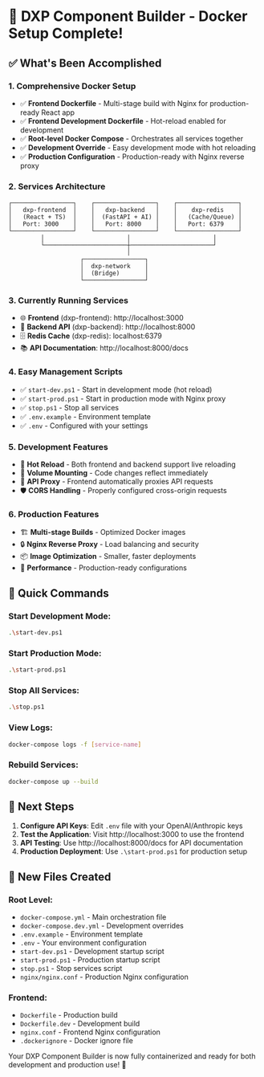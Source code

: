 # 🎉 DXP Component Builder - Docker Setup Complete!

## ✅ What's Been Accomplished

### 1. **Comprehensive Docker Setup**
- ✅ **Frontend Dockerfile** - Multi-stage build with Nginx for production-ready React app
- ✅ **Frontend Development Dockerfile** - Hot-reload enabled for development
- ✅ **Root-level Docker Compose** - Orchestrates all services together
- ✅ **Development Override** - Easy development mode with hot reloading
- ✅ **Production Configuration** - Production-ready with Nginx reverse proxy

### 2. **Services Architecture**
```
┌─────────────────┐    ┌─────────────────┐    ┌─────────────────┐
│   dxp-frontend  │    │   dxp-backend   │    │    dxp-redis    │
│   (React + TS)  │    │  (FastAPI + AI) │    │   (Cache/Queue) │
│   Port: 3000    │    │   Port: 8000    │    │   Port: 6379    │
└─────────────────┘    └─────────────────┘    └─────────────────┘
         │                       │                       │
         └───────────────────────┼───────────────────────┘
                                 │
                    ┌─────────────────┐
                    │  dxp-network    │
                    │  (Bridge)       │
                    └─────────────────┘
```

### 3. **Currently Running Services**
- 🌐 **Frontend** (dxp-frontend): http://localhost:3000
- 🔧 **Backend API** (dxp-backend): http://localhost:8000
- 🗄️ **Redis Cache** (dxp-redis): localhost:6379
- 📚 **API Documentation**: http://localhost:8000/docs

### 4. **Easy Management Scripts**
- ✅ `start-dev.ps1` - Start in development mode (hot reload)
- ✅ `start-prod.ps1` - Start in production mode with Nginx proxy
- ✅ `stop.ps1` - Stop all services
- ✅ `.env.example` - Environment template
- ✅ `.env` - Configured with your settings

### 5. **Development Features**
- 🔄 **Hot Reload** - Both frontend and backend support live reloading
- 🌊 **Volume Mounting** - Code changes reflect immediately
- 🔗 **API Proxy** - Frontend automatically proxies API requests
- 🛡️ **CORS Handling** - Properly configured cross-origin requests

### 6. **Production Features**
- 🏗️ **Multi-stage Builds** - Optimized Docker images
- 🔒 **Nginx Reverse Proxy** - Load balancing and security
- 📦 **Image Optimization** - Smaller, faster deployments
- 🏃 **Performance** - Production-ready configurations

## 🚀 Quick Commands

### Start Development Mode:
```bash
.\start-dev.ps1
```

### Start Production Mode:
```bash
.\start-prod.ps1
```

### Stop All Services:
```bash
.\stop.ps1
```

### View Logs:
```bash
docker-compose logs -f [service-name]
```

### Rebuild Services:
```bash
docker-compose up --build
```

## 🎯 Next Steps

1. **Configure API Keys**: Edit `.env` file with your OpenAI/Anthropic keys
2. **Test the Application**: Visit http://localhost:3000 to use the frontend
3. **API Testing**: Use http://localhost:8000/docs for API documentation
4. **Production Deployment**: Use `.\start-prod.ps1` for production setup

## 📁 New Files Created

### Root Level:
- `docker-compose.yml` - Main orchestration file
- `docker-compose.dev.yml` - Development overrides
- `.env.example` - Environment template
- `.env` - Your environment configuration
- `start-dev.ps1` - Development startup script
- `start-prod.ps1` - Production startup script  
- `stop.ps1` - Stop services script
- `nginx/nginx.conf` - Production Nginx configuration

### Frontend:
- `Dockerfile` - Production build
- `Dockerfile.dev` - Development build
- `nginx.conf` - Frontend Nginx configuration
- `.dockerignore` - Docker ignore file

Your DXP Component Builder is now fully containerized and ready for both development and production use! 🎉
